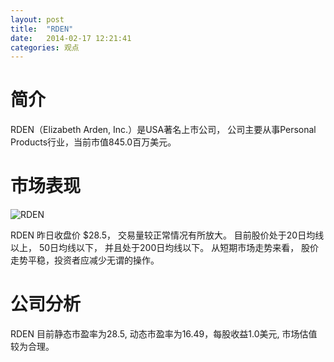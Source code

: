 ```yaml
---
layout: post
title:  "RDEN"
date:   2014-02-17 12:21:41
categories: 观点
---
```


# 简介
RDEN（Elizabeth Arden, Inc.）是USA著名上市公司，
公司主要从事Personal Products行业，当前市值845.0百万美元。

# 市场表现

![RDEN](http://finviz.com/chart.ashx?t=RDEN&ty=c&ta=1&p=d&s=l)

RDEN 昨日收盘价 $28.5，
交易量较正常情况有所放大。
目前股价处于20日均线以上，
50日均线以下，
并且处于200日均线以下。
从短期市场走势来看，
股价走势平稳，投资者应减少无谓的操作。

# 公司分析
RDEN 目前静态市盈率为28.5, 动态市盈率为16.49，每股收益1.0美元,
市场估值较为合理。
